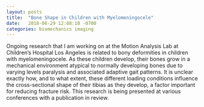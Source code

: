 ```yaml
---
layout: posts
title:  "Bone Shape in Children with Myelomeningocele"
date:   2018-06-29 12:08:10 -0700
categories: biomechanics imaging
---
```

Ongoing research that I am working on at the Motion Analysis Lab at Children’s Hospital Los Angeles is related to bony deformities in children with myelomeningocele. As these children develop, their bones grow in a mechanical environment atypical to normally developing bones due to varying levels paralysis and associated adaptive gait patterns. It is unclear exactly how, and to what extent, these different loading conditions influence the cross-sectional shape of their tibias as they develop, a factor important for reducing fracture risk. This research is being presented at various conferences with a publication in review.
